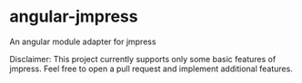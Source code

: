 angular-jmpress
===============

An angular module adapter for jmpress

Disclaimer: This project currently supports only some basic features of jmpress. Feel free to
open a pull request and implement additional features.